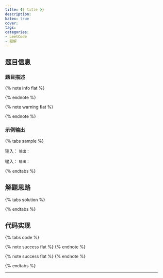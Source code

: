 ```yaml
---
title: {{ title }}
description: 
katex: true
cover: 
tags:
categories:
- LeetCode
- 题解
---
```


## 题目信息

### 题目描述

{% note info flat %}

{% endnote %}

{% note warning flat %}

{% endnote %}

### 示例输出

{% tabs sample %}
<!-- tab 示例输出1 -->
输入： ``
输出： ``
<!-- endtab -->

<!-- tab 示例输出2 -->
输入： ``
输出： ``
<!-- endtab -->
{% endtabs %}

## 解题思路

{% tabs solution %}
<!-- tab 思路1 -->

<!-- endtab -->

<!-- tab 思路2 -->

<!-- endtab -->
{% endtabs %}

## 代码实现

{% tabs code %}
<!-- tab 代码实现1 -->
{% note success flat %}
{% endnote %}
<!-- endtab -->

<!-- tab 代码实现2 -->
{% note success flat %}
{% endnote %}
<!-- endtab -->
{% endtabs %}

---
